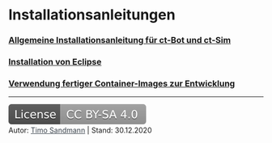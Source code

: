 # Installationsanleitungen

### [Allgemeine Installationsanleitung für ct-Bot und ct-Sim](1_installation-allgemein.md)

### [Installation von Eclipse](2_installation-eclipse.md)

### [Verwendung fertiger Container-Images zur Entwicklung](3_installation_container.md)

---

<a href="https://creativecommons.org/licenses/by-sa/4.0/" target="_blank"><img src="images/license.svg" alt="License: CC BY-SA 4.0" style="left;margin-left:0;margin-right:1em;" /></a><br>
Autor: <a href="https://github.com/tsandmann" target="_blank" style="color:#3c454e;">Timo Sandmann</a> \| Stand: 30.12.2020
